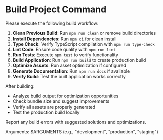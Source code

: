 # Build Project Command

Please execute the following build workflow:

1. **Clean Previous Build**: Run `npm run clean` or remove build directories
2. **Install Dependencies**: Run `npm ci` for clean install
3. **Type Check**: Verify TypeScript compilation with `npm run type-check`
4. **Lint Code**: Ensure code quality with `npm run lint`
5. **Run Tests**: Execute `npm test` to verify functionality
6. **Build Application**: Run `npm run build` to create production build
7. **Optimize Assets**: Run asset optimization if configured
8. **Generate Documentation**: Run `npm run docs` if available
9. **Verify Build**: Test the built application works correctly

After building:
- Analyze build output for optimization opportunities
- Check bundle size and suggest improvements
- Verify all assets are properly generated
- Test the production build locally

Report any build errors with suggested solutions and optimizations.

Arguments: $ARGUMENTS (e.g., "development", "production", "staging")